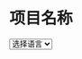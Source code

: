 # 项目名称

<select onchange="window.location.href=this.value">
    <option value="">选择语言</option>
    <option value="https://flexiproxy.com/docs/en/DOCUMENTATION.md">English</option>
    <option value="https://flexiproxy.com/docs/zh/DOCUMENTATION.md">简体中文</option>
</select>